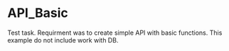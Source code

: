 # API_Basic

Test task. Requirment was to create simple API with basic functions. This example do not include work with DB. 
